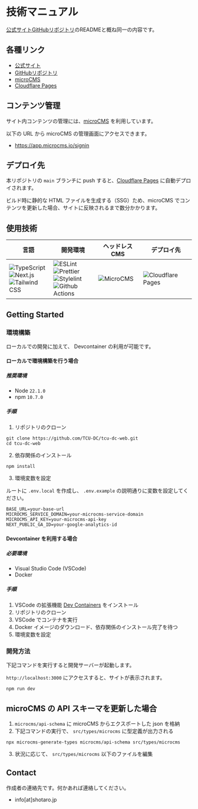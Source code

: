 # 技術マニュアル

[公式サイトGitHubリポジトリ](https://github.com/TCU-DC/tcu-dc-web)のREADMEと概ね同一の内容です。

## 各種リンク

- [公式サイト](https://tcu-dc.net/)
- [GitHubリポジトリ](https://github.com/TCU-DC/tcu-dc-web)
- [microCMS](https://app.microcms.io/signin)
- [Cloudflare Pages](https://pages.cloudflare.com/)

## コンテンツ管理

サイト内コンテンツの管理には、[microCMS](https://microcms.io/) を利用しています。

以下の URL から microCMS の管理画面にアクセスできます。

- https://app.microcms.io/signin

## デプロイ先

本リポジトリの `main` ブランチに push すると、[Cloudflare Pages](https://pages.cloudflare.com/) に自動デプロイされます。

ビルド時に静的な HTML ファイルを生成する（SSG）ため、microCMS でコンテンツを更新した場合、サイトに反映されるまで数分かかります。

## 使用技術

| 言語 | 開発環境 | ヘッドレスCMS | デプロイ先 |
| - | - | - | - |
| ![TypeScript](https://img.shields.io/badge/TypeScript-007ACC?style=for-the-badge&logo=typescript&logoColor=white)<br>![Next.js](https://img.shields.io/badge/next%20js-000000?style=for-the-badge&logo=nextdotjs&logoColor=white)<br>![Tailwind CSS](https://img.shields.io/badge/Tailwind_CSS-38B2AC?style=for-the-badge&logo=tailwind-css&logoColor=white) | ![ESLint](https://img.shields.io/badge/eslint-3A33D1?style=for-the-badge&logo=eslint&logoColor=white)<br>![Prettier](https://img.shields.io/badge/prettier-1A2C34?style=for-the-badge&logo=prettier&logoColor=F7BA3E)<br>![Stylelint](https://img.shields.io/badge/stylelint-000?style=for-the-badge&logo=stylelint&logoColor=white)<br>![Github Actions](https://img.shields.io/badge/GitHub_Actions-2088FF?style=for-the-badge&logo=github-actions&logoColor=white) | ![MicroCMS](https://img.shields.io/badge/microcms-000000?style=for-the-badge) | ![Cloudflare Pages](https://img.shields.io/badge/Cloudflare%20Pages-F38020?style=for-the-badge&logo=Cloudflare%20Pages&logoColor=white) |

## Getting Started

### 環境構築

ローカルでの開発に加えて、 Devcontainer の利用が可能です。

#### ローカルで環境構築を行う場合

##### 推奨環境

- Node `22.1.0`
- npm `10.7.0`

##### 手順

1. リポジトリのクローン

```
git clone https://github.com/TCU-DC/tcu-dc-web.git
cd tcu-dc-web
```

2. 依存関係のインストール

```
npm install
```

3. 環境変数を設定

ルートに `.env.local` を作成し、 `.env.example` の説明通りに変数を設定してください。

```
BASE_URL=your-base-url
MICROCMS_SERVICE_DOMAIN=your-microcms-service-domain
MICROCMS_API_KEY=your-microcms-api-key
NEXT_PUBLIC_GA_ID=your-google-analytics-id
```

#### Devcontainer を利用する場合

##### 必要環境

- Visual Studio Code (VSCode) 
- Docker

##### 手順

1. VSCode の拡張機能 [Dev Containers](vscode:extension/ms-vscode-remote.remote-containers) をインストール
2. リポジトリのクローン
3. VSCode でコンテナを実行
4. Docker イメージのダウンロード、依存関係のインストール完了を待つ
5. 環境変数を設定

### 開発方法

下記コマンドを実行すると開発サーバーが起動します。

 `http://localhost:3000` にアクセスすると、サイトが表示されます。

```
npm run dev
```

## microCMS の API スキーマを更新した場合


1. `microcms/api-schema` に microCMS からエクスポートした json を格納
2. 下記コマンドの実行で、 `src/types/microcms` に型定義が出力される

```
npx microcms-generate-types microcms/api-schema src/types/microcms
```

3. 状況に応じて、 `src/types/microcms` 以下のファイルを編集

## Contact

作成者の連絡先です。何かあれば連絡してください。

- info[at]shotaro.jp

